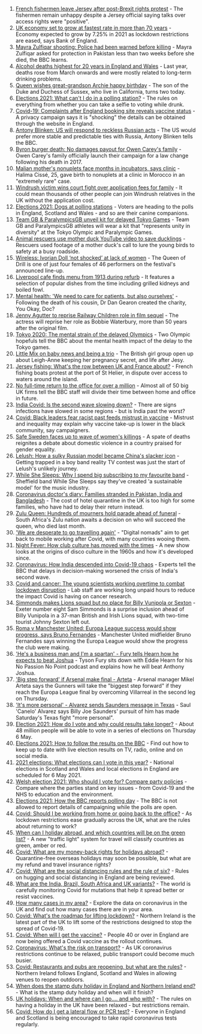 1. [French fishermen leave Jersey after post-Brexit rights protest](https://www.bbc.co.uk/news/uk-57011376) - The fishermen remain unhappy despite a Jersey official saying talks over access rights were "positive".
2. [UK economy set to grow at fastest rate in more than 70 years](https://www.bbc.co.uk/news/business-57008220) - Economy expected to grow by 7.25% in 2021 as lockdown restrictions are eased, says Bank of England.
3. [Mayra Zulfiqar shooting: Police had been warned before killing](https://www.bbc.co.uk/news/uk-england-london-57007347) - Mayra Zulfiqar asked for protection in Pakistan less than two weeks before she died, the BBC learns.
4. [Alcohol deaths highest for 20 years in England and Wales](https://www.bbc.co.uk/news/health-57008067) - Last year, deaths rose from March onwards and were mostly related to long-term drinking problems.
5. [Queen wishes great-grandson Archie happy birthday](https://www.bbc.co.uk/news/uk-57006672) - The son of the Duke and Duchess of Sussex, who live in California, turns two today.
6. [Elections 2021: What can't I do in a polling station?](https://www.bbc.co.uk/news/explainers-56849080) - The rules on everything from whether you can take a selfie to voting while drunk.
7. [Covid-19: Complaints after England booking site reveals vaccine status](https://www.bbc.co.uk/news/uk-57010120) - A privacy campaign says it is "shocking" the details can be obtained through the website in England.
8. [Antony Blinken: US will respond to reckless Russian acts](https://www.bbc.co.uk/news/world-us-canada-57002792) - The US would prefer more stable and predictable ties with Russia, Antony Blinken tells the BBC.
9. [Byron burger death: No damages payout for Owen Carey's family](https://www.bbc.co.uk/news/uk-57000802) - Owen Carey's family officially launch their campaign for a law change following his death in 2017.
10. [Malian mother's nonuplets face months in incubators, says clinic](https://www.bbc.co.uk/news/world-africa-57007741) - Halima Cissé, 25, gave birth to nonuplets at a clinic in Morocco in an "extremely rare" case.
11. [Windrush victim wins court fight over application fees for family](https://www.bbc.co.uk/news/uk-57005769) - It could mean thousands of other people can join Windrush relatives in the UK without the application cost.
12. [Elections 2021: Dogs at polling stations](https://www.bbc.co.uk/news/in-pictures-57007806) - Voters are heading to the polls in England, Scotland and Wales - and so are their canine companions.
13. [Team GB & ParalympicsGB unveil kit for delayed Tokyo Games](https://www.bbc.co.uk/sport/56993150) - Team GB and ParalympicsGB athletes will wear a kit that "represents unity in diversity" at the Tokyo Olympic and Paralympic Games.
14. [Animal rescuers use mother duck YouTube video to save ducklings](https://www.bbc.co.uk/news/uk-england-leeds-57009807) - Rescuers used footage of a mother duck's call to lure the young birds to safety at a busy roadside.
15. [Wireless: Ivorian Doll ‘not shocked’ at lack of women](https://www.bbc.co.uk/news/newsbeat-57003542) - The Queen of Drill is one of just four females of 46 performers on the festival's announced line-up.
16. [Liverpool cafe finds menu from 1913 during refurb](https://www.bbc.co.uk/news/uk-england-merseyside-57006178) - It features a selection of popular dishes from the time including grilled kidneys and boiled fowl.
17. [Mental health: 'We need to care for patients, but also ourselves'](https://www.bbc.co.uk/news/uk-england-london-56983061) - Following the death of his cousin, Dr Dan Gearon created the charity, You Okay, Doc?
18. [Jenny Agutter to reprise Railway Children role in film sequel](https://www.bbc.co.uk/news/entertainment-arts-57007117) - The actress will reprise her role as Bobbie Waterbury, more than 50 years after the original film.
19. [Tokyo 2020: The mental strain of the delayed Olympics](https://www.bbc.co.uk/news/world-57001404) - Two Olympic hopefuls tell the BBC about the mental health impact of the delay to the Tokyo games.
20. [Little Mix on baby news and being a trio](https://www.bbc.co.uk/news/entertainment-arts-57008913) - The British girl group open up about Leigh-Anne keeping her pregnancy secret, and life after Jesy.
21. [Jersey fishing: What's the row between UK and France about?](https://www.bbc.co.uk/news/57001584) - French fishing boats protest at the port of St Helier, in dispute over access to waters around the island.
22. [No full-time return to the office for over a million](https://www.bbc.co.uk/news/business-56972207) - Almost all of 50 big UK firms tell the BBC staff will divide their time between home and office in future.
23. [India Covid: Is the second wave slowing down?](https://www.bbc.co.uk/news/56987209) - There are signs infections have slowed in some regions - but is India past the worst?
24. [Covid: Black leaders fear racist past feeds mistrust in vaccine](https://www.bbc.co.uk/news/health-56813982) - Mistrust and inequality may explain why vaccine take-up is lower in the black community, say campaigners.
25. [Safe Sweden faces up to wave of women's killings](https://www.bbc.co.uk/news/world-europe-56977771) - A spate of deaths reignites a debate about domestic violence in a country praised for gender equality.
26. [Lelush: How a sulky Russian model became China's slacker icon](https://www.bbc.co.uk/news/world-asia-china-56967923) - Getting trapped in a boy band reality TV contest was just the start of Lelush's unlikely journey.
27. [While She Sleeps: Why I spend big subscribing to my favourite band](https://www.bbc.co.uk/news/newsbeat-56887239) - Sheffield band While She Sleeps say they've created 'a sustainable model' for the music industry.
28. [Coronavirus doctor's diary: Families stranded in Pakistan, India and Bangladesh](https://www.bbc.co.uk/news/health-56873813) - The cost of hotel quarantine in the UK is too high for some families, who have had to delay their return instead.
29. [Zulu Queen: Hundreds of mourners hold parade ahead of funeral](https://www.bbc.co.uk/news/world-africa-57001682) - South Africa's Zulu nation awaits a decision on who will succeed the queen, who died last month.
30. ['We are desperate to go travelling again'](https://www.bbc.co.uk/news/business-56981100) - "Digital nomads" aim to get back to mobile working after Covid, with many countries wooing them.
31. [Night Fever: How club culture has moved with the times](https://www.bbc.co.uk/news/entertainment-arts-56916861) - A new show looks at the origins of disco culture in the 1960s and how it's developed since.
32. [Coronavirus: How India descended into Covid-19 chaos](https://www.bbc.co.uk/news/world-asia-india-56977653) - Experts tell the BBC that delays in decision-making worsened the crisis of India's second wave.
33. [Covid and cancer: The young scientists working overtime to combat lockdown disruption](https://www.bbc.co.uk/news/newsbeat-56821532) - Lab staff are working long unpaid hours to reduce the impact Covid is having on cancer research.
34. [Simmonds makes Lions squad but no place for Billy Vunipola or Sexton](https://www.bbc.co.uk/sport/rugby-union/57007546) - Exeter number eight Sam Simmonds is a surprise inclusion ahead of Billy Vunipola in a 37-man British and Irish Lions squad, with two-time tourist Johnny Sexton left out.
35. [Roma v Manchester United: Europa League success would show progress, says Bruno Fernandes](https://www.bbc.co.uk/sport/football/57000593) - Manchester United midfielder Bruno Fernandes says winning the Europa League would show the progress the club were making.
36. ['He's a business man and I'm a spartan' - Fury tells Hearn how he expects to beat Joshua](https://www.bbc.co.uk/sport/boxing/57009404) - Tyson Fury sits down with Eddie Hearn for his No Passion No Point podcast and explains how he will beat Anthony Joshua.
37. ['Big step forward' if Arsenal make final - Arteta](https://www.bbc.co.uk/sport/football/57000474) - Arsenal manager Mikel Arteta says the Gunners will take the "biggest step forward" if they reach the Europa League final by overcoming Villarreal in the second leg on Thursday.
38. ['It's more personal' - Alvarez sends Saunders message in Texas](https://www.bbc.co.uk/sport/boxing/56999903) - Saul 'Canelo' Alvarez says Billy Joe Saunders' pursuit of him has made Saturday's Texas fight "more personal".
39. [Election 2021: How do I vote and why could results take longer?](https://www.bbc.co.uk/news/uk-politics-56581106) - About 48 million people will be able to vote in a series of elections on Thursday 6 May.
40. [Elections 2021: How to follow the results on the BBC](https://www.bbc.co.uk/news/uk-politics-56930132) - Find out how to keep up to date with live election results on TV, radio, online and on social media.
41. [2021 elections: What elections can I vote in this year?](https://www.bbc.co.uk/news/56129210) - National elections in Scotland and Wales and local elections in England are scheduled for 6 May 2021.
42. [Welsh election 2021: Who should I vote for? Compare party policies](https://www.bbc.co.uk/news/uk-wales-politics-56499726) - Compare where the parties stand on key issues - from Covid-19 and the NHS to education and the environment.
43. [Elections 2021: How the BBC reports polling day](https://www.bbc.co.uk/news/uk-politics-48124106) - The BBC is not allowed to report details of campaigning while the polls are open.
44. [Covid: Should I be working from home or going back to the office?](https://www.bbc.co.uk/news/business-52567567) - As lockdown restrictions ease gradually across the UK, what are the rules about returning to work?
45. [When can I holiday abroad, and which countries will be on the green list?](https://www.bbc.co.uk/news/explainers-52544307) - A new "traffic light" system for travel will classify countries as green, amber or red.
46. [Covid: What are my money-back rights for holidays abroad?](https://www.bbc.co.uk/news/business-51615412) - Quarantine-free overseas holidays may soon be possible, but what are my refund and travel insurance rights?
47. [Covid: What are the social distancing rules and the rule of six?](https://www.bbc.co.uk/news/uk-51506729) - Rules on hugging and social distancing in England are being reviewed.
48. [What are the India, Brazil, South Africa and UK variants?](https://www.bbc.co.uk/news/health-55659820) - The world is carefully monitoring Covid for mutations that help it spread better or resist vaccines.
49. [How many cases in my area?](https://www.bbc.co.uk/news/uk-51768274) - Explore the data on coronavirus in the UK and find out how many cases there are in your area.
50. [Covid: What's the roadmap for lifting lockdown?](https://www.bbc.co.uk/news/explainers-52530518) - Northern Ireland is the latest part of the UK to lift some of the restrictions designed to stop the spread of Covid-19.
51. [Covid: When will I get the vaccine?](https://www.bbc.co.uk/news/health-55045639) - People 40 or over in England are now being offered a Covid vaccine as the rollout continues.
52. [Coronavirus: What's the risk on transport?](https://www.bbc.co.uk/news/health-51736185) - As UK coronavirus restrictions continue to be relaxed, public transport could become much busier.
53. [Covid: Restaurants and pubs are reopening, but what are the rules?](https://www.bbc.co.uk/news/business-52977388) - Northern Ireland follows England, Scotland and Wales in allowing venues to reopen outdoors.
54. [When does the stamp duty holiday in England and Northern Ireland end?](https://www.bbc.co.uk/news/business-53319433) - What is the stamp duty holiday and when will it finish?
55. [UK holidays: When and where can I go.... and who with?](https://www.bbc.co.uk/news/explainers-52646738) - The rules on having a holiday in the UK have been relaxed - but restrictions remain.
56. [Covid: How do I get a lateral flow or PCR test?](https://www.bbc.co.uk/news/health-51943612) - Everyone in England and Scotland is being encouraged to take rapid coronavirus tests regularly.
